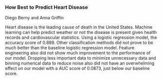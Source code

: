 ### How Best to Predict Heart Disease

Diego Berny and Anna Griffin

Heart disease is the leading cause of death in the United States. Machine learning can help predict weather or not the disease is present given health records and cardiovascular statistics. Using a logistic regression model, the accuracy score of 0.889. Other classification methods did not prove to be much better than the baseline logistic regression model. Feature engineering also did not show much improvement to the performance of our model. Dropping less important data to minimize unnecessary data and binning numerical data to reduce noise also did not have an overwhelming effect on our model with a AUC score of 0.0873, just below our baseline score.
